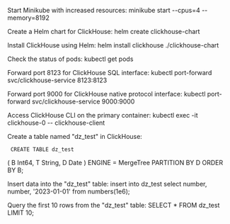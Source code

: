 Start Minikube with increased resources: minikube start --cpus=4 --memory=8192

Create a Helm chart for ClickHouse: helm create clickhouse-chart

Install ClickHouse using Helm: helm install clickhouse ./clickhouse-chart

Check the status of pods: kubectl get pods

Forward port 8123 for ClickHouse SQL interface: kubectl port-forward svc/clickhouse-service 8123:8123

Forward port 9000 for ClickHouse native protocol interface: kubectl port-forward svc/clickhouse-service 9000:9000

Access ClickHouse CLI on the primary container: kubectl exec -it clickhouse-0 -- clickhouse-client

Create a table named "dz_test" in ClickHouse: 

     CREATE TABLE dz_test
(
    B Int64,
    T String,
    D Date
)
ENGINE = MergeTree
PARTITION BY D
ORDER BY B;

Insert data into the "dz_test" table:  insert into dz_test select number, number, '2023-01-01' from numbers(1e6);

Query the first 10 rows from the "dz_test" table: SELECT * FROM dz_test LIMIT 10;
